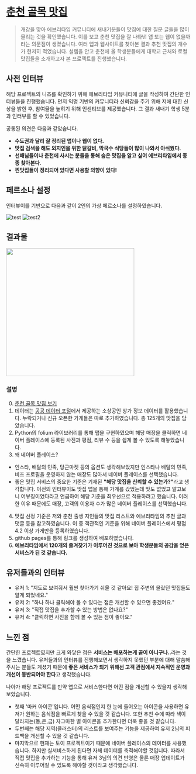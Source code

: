 # [춘천 골목 맛집](https://junghosub.github.io/chuncheon_matzip/)
> 개강을 맞아 에브리타임 커뮤니티에 새내기분들이 맛집에 대한 질문 글들을 많이 올리는 것을 확인했습니다. 이를 보고 춘천 맛집을 잘 나타낸 앱 또는 웹이 없을까라는 의문점이 생겼습니다. 여러 앱과 웹사이트를 찾아본 결과 추천 맛집의 개수가 현저히 적었습니다. 설렘을 안고 춘천에 올 학생분들에게 대학교 근처와 로컬 맛집들을 소개하고자 본 프로젝트를 진행했습니다.

## 사전 인터뷰
해당 프로젝트의 니즈를 확인하기 위해 에브리타임 커뮤니티에 글을 작성하여 간단한 인터뷰들을 진행했습니다. 먼저 익명 기반의 커뮤니티라 신뢰감을 주기 위해 저에 대한 신상을 밝힌 후, 참여율을 높히기 위해 인센티브를 제공했습니다. 그 결과 새내기 학생 5분과 인터뷰를 할 수 있었습니다.

공통된 의견은 다음과 같았습니다.
<b>
- 수도권과 달리 잘 정리된 앱이나 웹이 없다.
- 맛집 검색을 해도 외지인을 위한 닭갈비, 막국수 식당들이 많이 나와서 아쉬웠다.
- 선배님들이나 춘천에 사시는 분들을 통해 숨은 맛집을 알고 싶어 에브리타임에서 종종 찾아본다.
- 찐맛집들이 정리되어 있다면 사용할 의향이 있다!
</b>

## 페르소나 설정
인터뷰이를 기반으로 다음과 같이 2인의 가상 페르소나를 설정하였습니다.

![test](https://user-images.githubusercontent.com/72376781/157675006-219eccfb-a72d-4579-9341-272f3cd71264.png)
![test2](https://user-images.githubusercontent.com/72376781/157675023-a56e6453-59c6-42e7-af80-45efaacc1605.png)

## 결과물
<p align = 'left'>
<img src = "https://user-images.githubusercontent.com/72376781/157675165-9ef0bda2-0ab1-41f1-981a-96fb20ec866e.gif" width = "350">
</p>

### 설명
0. [춘천 골목 맛집 보기](https://junghosub.github.io/chuncheon_matzip/)
1. 데이터는 [공공 데이터 포털](https://www.data.go.kr/data/15083033/fileData.do)에서 제공하는 소상공인 상가 정보 데이터를 활용했습니다. 누락되거나 신규 오픈한 가게들은 따로 추가하였습니다. 총 125개의 맛집을 담았습니다.
2. Python의 folium 라이브러리를 통해 맵을 구현하였으며 해당 매장을 클릭하면 네이버 플레이스에 등록된 사진과 평점, 리뷰 수 등을 쉽게 볼 수 있도록 해놓았습니다.
3. 왜 네이버 플레이스?
- 인스타, 배달의 민족, 당근마켓 등의 옵션도 생각해보았지만 인스타나 배달의 민족, 비즈 프로필을 운영하지 않는 매장도 많아서 네이버 플레이스를 선택했습니다.
- 좋은 맛집 서비스의 중요한 기준은 기재된 <b>"해당 맛집을 신뢰할 수 있는가?"</b>라고 생각합니다. 이전의 인터뷰이도 맛집 앱을 통해 가게를 갔었는데 맛도 없었고 알고보니 어뷰징이었다라고 언급하여 해당 기준을 최우선으로 적용하려고 했습니다. 이러한 이유 때문에도 매장, 고객의 이용자 수가 많은 네이버 플레이스를 선택했습니다.
4. 맛집 선정 기준은 저와 춘천 출생 지인들의 맛집 리스트와 에브리타임의 추천 글과 댓글 등을 참고하였습니다. 이 중 객관적인 기준을 위해 네이버 플레이스에서 평점 4.2 이상 가게만을 등록하였습니다.   
5. github pages를 통해 링크를 생성하여 배포하였습니다.
6. <b> 에브리타임에서 120개의 즐겨찾기가 이루어진 것으로 보아 학생분들의 공감을 얻은 서비스가 된 것 같습니다. </b>

## 유저들과의 인터뷰
- 유저 1: "지도로 보여줘서 훨씬 찾아가기 쉬울 것 같아요! 집 주변의 몰랐던 맛집들도 알게 되었네요."
- 유저 2: "하나 하나 클릭해야 볼 수 있다는 점은 개선할 수 있으면 좋겠어요." 
- 유저 3: "직접 맛집을 추가할 수 있는 방법은 없나요?"
- 유저 4: "클릭하면 사진을 함께 볼 수 있는 점이 좋아요."

## 느낀 점
간단한 프로젝트였지만 크게 와닿은 점은 <b>서비스는 배포하는게 끝이 아니구나..</b>라는 것을 느꼈습니다. 유저들과의 인터뷰를 진행해보면서 생각하지 못했던 부분에 대해 말씀해주시는 분들도 계셨기 때문에 <b>좋은 서비스가 되기 위해선 고객 관점에서 지속적인 운영과 개선이 동반되어야 한다</b>고 생각했습니다. 

나아가 해당 프로젝트를 만약 앱으로 서비스한다면 어떤 점을 개선할 수 있을지 생각해보았습니다. 
- 첫째 '마커 아이콘'입니다. 어떤 음식점인지 한 눈에 들어오는 아이콘을 사용하면 유저가 원하는 음식점을 빠르게 찾을 수 있을 것 같습니다. 또한 추천 수에 따라 색이 달라지는(동,은,금) 자그마한 별 아이콘을 추가한다면 더욱 좋을 것 같습니다. 
- 두번째는 해당 지역(클러스터)의 리스트를 보여주는 기능을 제공하여 유저 2님의 피드백을 개선할 수 있을 것 같습니다. 
- 마지막으로 현재는 토이 프로젝트이기 때문에 네이버 플레이스의 데이터를 사용했습니다. 하지만 실서비스하게 된다면 자체 데이터를 축적해야할 것입니다. 따라서 직접 맛집을 추가하는 기능을 통해 유저 3님의 의견 반영은 물론 매장 업데이트가 신속히 이루어질 수 있도록 해야할 것이라고 생각했습니다.
